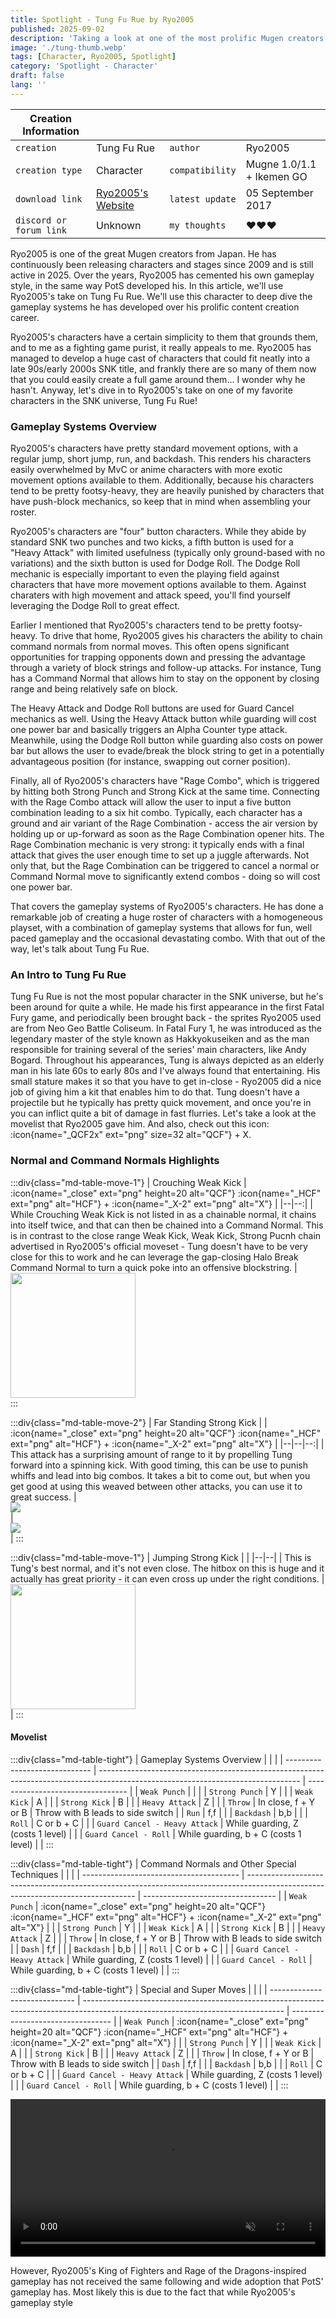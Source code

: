```yaml
---
title: Spotlight - Tung Fu Rue by Ryo2005
published: 2025-09-02
description: 'Taking a look at one of the most prolific Mugen creators.'
image: './tung-thumb.webp'
tags: [Character, Ryo2005, Spotlight]
category: 'Spotlight - Character'
draft: false 
lang: ''
---
```


| Creation Information    |                                                             |                 |                           |
| ----------------------- | ----------------------------------------------------------- | --------------- | ------------------------- |
| `creation`              | Tung Fu Rue                                                 | `author`        | Ryo2005                   |
| `creation type`         | Character                                                   | `compatibility` | Mugne 1.0/1.1 + Ikemen GO |
| `download link`         | [Ryo2005's Website](https://mugenskyhigh.moo.jp/index.html) | `latest update` | 05 September 2017         |
| `discord or forum link` | Unknown                                                     | `my thoughts`   | ❤️❤️❤️                   |

Ryo2005 is one of the great Mugen creators from Japan.
He has continuously been releasing characters and stages since 2009 and is still active in 2025.
Over the years, Ryo2005 has cemented his own gameplay style, in the same way PotS developed his.
In this article, we'll use Ryo2005's take on Tung Fu Rue.
We'll use this character to deep dive the gameplay systems he has developed over his prolific content creation career.

Ryo2005's characters have a certain simplicity to them that grounds them, and to me as a fighting game purist, it really appeals to me.
Ryo2005 has managed to develop a huge cast of characters that could fit neatly into a late 90s/early 2000s SNK title, and frankly there are so many of them now that you could easily create a full game around them... I wonder why he hasn't.
Anyway, let's dive in to Ryo2005's take on one of my favorite characters in the SNK universe, Tung Fu Rue!

### Gameplay Systems Overview
Ryo2005's characters have pretty standard movement options, with a regular jump, short jump, run, and backdash.
This renders his characters easily overwhelmed by MvC or anime characters with more exotic movement options available to them.
Additionally, because his characters tend to be pretty footsy-heavy, they are heavily punished by characters that have push-block mechanics, so keep that in mind when assembling your roster.

Ryo2005's characters are "four" button characters.
While they abide by standard SNK two punches and two kicks, a fifth button is used for a "Heavy Attack" with limited usefulness (typically only ground-based with no variations) and the sixth button is used for Dodge Roll.
The Dodge Roll mechanic is especially important to even the playing field against characters that have more movement options available to them.
Against charaters with high movement and attack speed, you'll find yourself leveraging the Dodge Roll to great effect.

Earlier I mentioned that Ryo2005's characters tend to be pretty footsy-heavy.
To drive that home, Ryo2005 gives his characters the ability to chain command normals from normal moves.
This often opens significant opportunities for trapping opponents down and pressing the advantage through a variety of block strings and follow-up attacks.
For instance, Tung has a Command Normal that allows him to stay on the opponent by closing range and being relatively safe on block.

The Heavy Attack and Dodge Roll buttons are used for Guard Cancel mechanics as well. 
Using the Heavy Attack button while guarding will cost one power bar and basically triggers an Alpha Counter type attack.
Meanwhile, using the Dodge Roll button while guarding also costs on power bar but allows the user to evade/break the block string to get in a potentially advantageous position (for instance, swapping out corner position).

Finally, all of Ryo2005's characters have "Rage Combo", which is triggered by hitting both Strong Punch and Strong Kick at the same time.
Connecting with the Rage Combo attack will allow the user to input a five button combination leading to a six hit combo.
Typically, each character has a ground and air variant of the Rage Combination - access the air version by holding up or up-forward as soon as the Rage Combination opener hits.
The Rage Combination mechanic is very strong: it typically ends with a final attack that gives the user enough time to set up a juggle afterwards.
Not only that, but the Rage Combination can be triggered to cancel a normal or Command Normal move to significantly extend combos - doing so will cost one power bar.

That covers the gameplay systems of Ryo2005's characters.
He has done a remarkable job of creating a huge roster of characters with a homogeneous playset, with a combination of gameplay systems that allows for fun, well paced gameplay and the occasional devastating combo.
With that out of the way, let's talk about Tung Fu Rue.

### An Intro to Tung Fu Rue
Tung Fu Rue is not the most popular character in the SNK universe, but he's been around for quite a while.
He made his first appearance in the first Fatal Fury game, and periodically been brought back - the sprites Ryo2005 used are from Neo Geo Battle Coliseum.
In Fatal Fury 1, he was introduced as the legendary master of the style known as Hakkyokuseiken and as the man responsible for training several of the series' main characters, like Andy Bogard.
Throughout his appearances, Tung is always depicted as an elderly man in his late 60s to early 80s and I've always found that entertaining.
His small stature makes it so that you have to get in-close - Ryo2005 did a nice job of giving him a kit that enables him to do that.
Tung doesn't have a projectile but he typically has pretty quick movement, and once you're in you can inflict quite a bit of damage in fast flurries.
Let's take a look at the movelist that Ryo2005 gave him.
And also, check out this icon: :icon{name="_QCF2x" ext="png" size=32 alt="QCF"} + X.

### Normal and Command Normals Highlights

:::div{class="md-table-move-1"}
| Crouching Weak Kick | :icon{name="_close" ext="png" height=20 alt="QCF"} :icon{name="_HCF" ext="png" alt="HCF"} + :icon{name="_X-2" ext="png" alt="X"} |
|--|--:|
| While Crouching Weak Kick is not listed in as a chainable normal, it chains into itself twice, and that can then be chained into a Command Normal. This is in contrast to the close range Weak Kick, Weak Kick, Strong Pucnh chain advertised in Ryo2005's official moveset - Tung doesn't have to be very close for this to work and he can leverage the gap-closing Halo Break Command Normal to turn a quick poke into an offensive blockstring. | <img src="/src/content/posts/25-09-02-ryo2005-tung-fu-rue-highlight/tung-thumb.webp" width="200" style="margin:0;display:block" /> 
:::

:::div{class="md-table-move-2"}
| Far Standing Strong Kick | | :icon{name="_close" ext="png" height=20 alt="QCF"} :icon{name="_HCF" ext="png" alt="HCF"} + :icon{name="_X-2" ext="png" alt="X"} |
|--|--|--:|
| This attack has a surprising amount of range to it by propelling Tung forward into a spinning kick. With good timing, this can be use to punish whiffs and lead into big combos. It takes a bit to come out, but when you get good at using this weaved between other attacks, you can use it to great success. | <img src="/src/content/posts/25-08-23-trials-mode/trials.png" style="margin:0;display:block" /> | <img src="/src/content/posts/25-08-23-trials-mode/trials.png" style="margin:0;display:block" /> |
:::

:::div{class="md-table-move-1"}
| Jumping Strong Kick | |
|--|--|
| This is Tung's best normal, and it's not even close. The hitbox on this is huge and it actually has great priority - it can even cross up under the right conditions. | <img src="/src/content/posts/25-09-02-ryo2005-tung-fu-rue-highlight/tung-thumb.webp" width="200" style="margin:0;display:block" /> |
:::

#### Movelist

:::div{class="md-table-tight"}
| Gameplay Systems Overview     |                                                                                                                                  |                                   |
| ----------------------------- | -------------------------------------------------------------------------------------------------------------------------------- | --------------------------------- |
| `Weak Punch`                  |  |                                   |
| `Strong Punch`                | Y                                                                                                                                |                                   |
| `Weak Kick`                   | A                                                                                                                                |                                   |
| `Strong Kick`                 | B                                                                                                                                |                                   |
| `Heavy Attack`                | Z                                                                                                                                |                                   |
| `Throw`                       | In close, f + Y or B                                                                                                             | Throw with B leads to side switch |
| `Run`                         | f,f                                                                                                                              |                                   |
| `Backdash`                    | b,b                                                                                                                              |                                   |
| `Roll`                        | C or b + C                                                                                                                       |                                   |
| `Guard Cancel - Heavy Attack` | While guarding, Z (costs 1 level)                                                                                                |                                   |
| `Guard Cancel - Roll`         | While guarding, b + C (costs 1 level)                                                                                            |                                   |
:::

:::div{class="md-table-tight"}
| Command Normals and Other Special Techniques |                                                                                                   |                                   |
| --------------------------------------- | -------------------------------------------------------------------------------------------------------------------------------- | --------------------------------- |
| `Weak Punch`                            | :icon{name="_close" ext="png" height=20 alt="QCF"} :icon{name="_HCF" ext="png" alt="HCF"} + :icon{name="_X-2" ext="png" alt="X"} |                                   |
| `Strong Punch`                          | Y                                                                                                                                |                                   |
| `Weak Kick`                             | A                                                                                                                                |                                   |
| `Strong Kick`                           | B                                                                                                                                |                                   |
| `Heavy Attack`                          | Z                                                                                                                                |                                   |
| `Throw`                                 | In close, f + Y or B                                                                                                             | Throw with B leads to side switch |
| `Dash`                                  | f,f                                                                                                                              |                                   |
| `Backdash`                              | b,b                                                                                                                              |                                   |
| `Roll`                                  | C or b + C                                                                                                                       |                                   |
| `Guard Cancel - Heavy Attack`           | While guarding, Z (costs 1 level)                                                                                                |                                   |
| `Guard Cancel - Roll`                   | While guarding, b + C (costs 1 level)                                                                                            |                                   |
:::

:::div{class="md-table-tight"}
| Special and Super Moves       |                                                                                                                                  |                                   |
| ----------------------------- | -------------------------------------------------------------------------------------------------------------------------------- | --------------------------------- |
| `Weak Punch`                  | :icon{name="_close" ext="png" height=20 alt="QCF"} :icon{name="_HCF" ext="png" alt="HCF"} + :icon{name="_X-2" ext="png" alt="X"} |                                   |
| `Strong Punch`                | Y                                                                                                                                |                                   |
| `Weak Kick`                   | A                                                                                                                                |                                   |
| `Strong Kick`                 | B                                                                                                                                |                                   |
| `Heavy Attack`                | Z                                                                                                                                |                                   |
| `Throw`                       | In close, f + Y or B                                                                                                             | Throw with B leads to side switch |
| `Dash`                        | f,f                                                                                                                              |                                   |
| `Backdash`                    | b,b                                                                                                                              |                                   |
| `Roll`                        | C or b + C                                                                                                                       |                                   |
| `Guard Cancel - Heavy Attack` | While guarding, Z (costs 1 level)                                                                                                |                                   |
| `Guard Cancel - Roll`         | While guarding, b + C (costs 1 level)                                                                                            |                                   |
:::

<video controls width="100%" autoplay muted loop>
    <source src="/posts/25-09-02-ryo2005-tung-fu-rue/Tung-corner.webm" type="video/webm">
    Sorry, video not supported.
</video>

However, Ryo2005's King of Fighters and Rage of the Dragons-inspired gameplay has not received the same following and wide adoption that PotS' gameplay has.
Most likely this is due to the fact that while Ryo2005's gameplay style